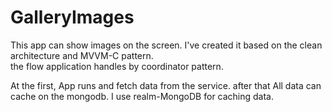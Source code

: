 # GalleryImages
This app can show images on the screen. I've created it based on the clean architecture and MVVM-C pattern.
<br>
the flow application handles by coordinator pattern.
</br>

<p>
  At the first, App runs and fetch data from the service. after that All data can cache on the mongodb. I use realm-MongoDB for caching data.
</p>
